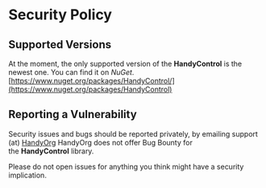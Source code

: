 # Security Policy

## Supported Versions

At the moment, the only supported version of the **HandyControl** is the newest one. You can find it on *NuGet*.  
[https://www.nuget.org/packages/HandyControl/](https://www.nuget.org/packages/HandyControl)

## Reporting a Vulnerability

Security issues and bugs should be reported privately, by emailing support (at) [HandyOrg](https://github.com/HandyOrg) 
HandyOrg does not offer Bug Bounty for the **HandyControl** library.

Please do not open issues for anything you think might have a security implication.
